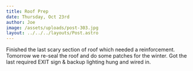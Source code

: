 ```yaml
---
title: Roof Prep
date: Thursday, Oct 23rd
author: Joe
image: /assets/uploads/post-303.jpg
layout: ../../../layouts/Post.astro
---
```


Finished the last scary section of roof which needed a reinforcement.  Tomorrow we re-seal the roof and do some patches for the winter.  Got the last required EXIT sign & backup lighting hung and wired in.
